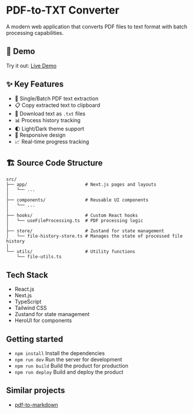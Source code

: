 # PDF-to-TXT Converter

A modern web application that converts PDF files to text format with batch processing capabilities.

## 🚀 Demo

Try it out: [Live Demo](https://ancreat.github.io/pdf-to-txt/)

## ✨ Key Features

- 📄 Single/Batch PDF text extraction
- 📋 Copy extracted text to clipboard
- 💾 Download text as `.txt` files
- 📊 Process history tracking
- 🌓 Light/Dark theme support
- 📱 Responsive design
- 📈 Real-time progress tracking

## 🏗️ Source Code Structure

```
src/
├── app/                      # Next.js pages and layouts
│   └── ...
│
├── components/               # Reusable UI components
│   └── ...
│
├── hooks/                    # Custom React hooks
│   └── useFileProcessing.ts  # PDF processing logic
│
├── store/                    # Zustand for state management
│   └── file-history-store.ts # Manages the state of processed file history
│
└── utils/                    # Utility functions
    └── file-utils.ts
```

## Tech Stack

- React.js
- Next.js
- TypeScript
- Tailwind CSS
- Zustand for state management
- HeroUI for components

## Getting started

- `npm install` Install the dependencies
- `npm run dev` Run the server for development
- `npm run build` Build the product for production
- `npm run deploy` Build and deploy the product

## Similar projects

- [pdf-to-markdown](https://github.com/jzillmann/pdf-to-markdown)
